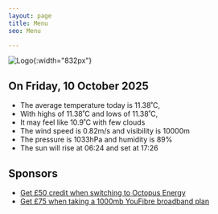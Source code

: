 ```yaml
---
layout: page
title: Menu
seo: Menu

---
```


![Logo](/images/logo.jpg){:width="832px"}

<!-- weather_marker starts -->
## On Friday, 10 October 2025

- The average temperature today is 11.38˚C,
- With highs of 11.38˚C and lows of 11.38˚C,
- It may feel like 10.9˚C with few clouds
- The wind speed is 0.82m/s and visibility is 10000m
- The pressure is 1033hPa and humidity is 89%
- The sun will rise at 06:24 and set at 17:26

<!-- weather_marker ends -->

## Sponsors

- [Get £50 credit when switching to Octopus Energy](https://bit.ly/3oD1nnS)
- [Get £75 when taking a 1000mb YouFibre broadband plan](https://aklam.io/91zWhU?)
